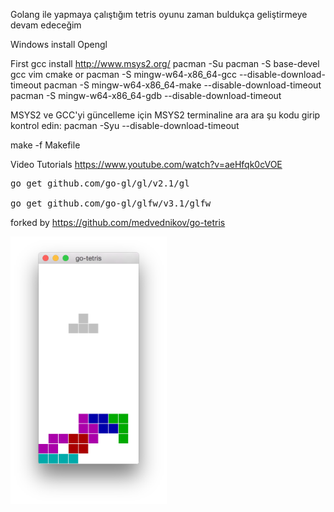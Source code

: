 Golang ile yapmaya çalıştığım tetris oyunu zaman buldukça geliştirmeye devam edeceğim 

Windows install Opengl 

First gcc install http://www.msys2.org/
pacman -Su
pacman -S base-devel gcc vim cmake
or 
pacman -S mingw-w64-x86_64-gcc  --disable-download-timeout
pacman -S mingw-w64-x86_64-make  --disable-download-timeout
pacman -S mingw-w64-x86_64-gdb  --disable-download-timeout

MSYS2 ve GCC'yi güncelleme için MSYS2 terminaline ara ara şu kodu girip kontrol edin:
pacman -Syu --disable-download-timeout

make -f Makefile


Video Tutorials 
https://www.youtube.com/watch?v=aeHfqk0cVOE
<pre>
go get github.com/go-gl/gl/v2.1/gl

go get github.com/go-gl/glfw/v3.1/glfw
</pre>

forked by https://github.com/medvednikov/go-tetris


<img src='https://raw.githubusercontent.com/medvednikov/go-tetris/screenshot/screenshot.png' width=250>
